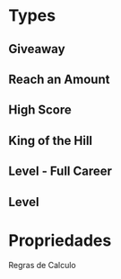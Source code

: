# Types

## Giveaway

## Reach an Amount

## High Score

## King of the Hill


## Level - Full Career


## Level



# Propriedades

Regras de Calculo

